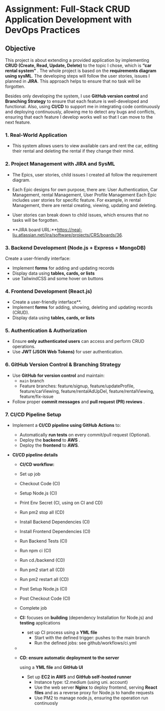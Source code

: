 # **Assignment: Full-Stack CRUD Application Development with DevOps Practices**

## **Objective**

This project is about extending a provided application by implementing **CRUD (Create, Read, Update, Delete)** to the topic I chose, which is **“car rental system”**
.
The whole project is based on the **requirements diagram using sysML**. The developing steps will follow the user stories, issues I planned in **JIRA**. This approach helps to ensure that no task will be forgotten.

Besides only developing the system, I use **GitHub version control** and **Branching Strategy** to ensure that each feature is well-developed and functional. Also, using **CI/CD** to support me in integrating code continuously and deploying continuously, allowing me to detect any bugs and conflicts, ensuring that each feature I develop works well so that I can move to the next feature.


### **1. Real-World Application**

* This system allows users to view available cars and rent the car, editing their rental and deleting the rental if they change their mind.

### **2. Project Management with JIRA and SysML**

* The Epics, user stories, child issues I created all follow the requirement diagram.
* Each Epic designs for own purpose, there are: User Authentication, Car Management, rental Management, User Profile Management
Each Epic includes user stories for specific feature. For example, in rental Management, there are rental creating, viewing, updating and deleting.
* User stories can break down to child issues, which ensures that no tasks will be forgotten.

* **JIRA board URL:**https://neal-liu.atlassian.net/jira/software/projects/CRS/boards/36.


### **3. Backend Development (Node.js + Express + MongoDB)**

Create a user-friendly interface: 
* Implement **forms** for adding and updating records
* Display data using  **tables, cards, or lists**
* use TailwindCSS and some hover on buttons

### **4. Frontend Development (React.js)**

* Create a user-friendly interface**.
* Implement **forms** for adding, showing, deleting and updating records (CRUD).
* Display data using  **tables, cards, or lists**

### **5. Authentication & Authorization**

* Ensure **only authenticated users** can access and perform CRUD operations.
* Use **JWT (JSON Web Tokens)** for user authentication.

### **6. GitHub Version Control & Branching Strategy**

* Use **GitHub for version control** and maintain:
  * `main` branch
  * Feature branches: feature/signup, feature/updateProfile, feature/carViewing, feature/rentalAdUpDel, feature/rentalViewing, feature/fix-issue 
* Follow proper **commit messages** and  **pull request (PR) reviews** .

### **7. CI/CD Pipeline Setup**

* Implement a **CI/CD pipeline using GitHub Actions** to:

  * Automatically **run tests** on every commit/pull request (Optional).
  * Deploy the **backend** to **AWS** .
  * Deploy the **frontend** to **AWS**.

* **CI/CD pipeline details**
  * **CI/CD workflow:** 
  * Set up job 
  * Checkout Code                 (CI)
  * Setup Node.js                 (CI)
  * Print Env Secret              (CI, using on CI and CD)
  * Run pm2 stop all              (CD)
  * Install Backend Dependencies  (CI)
  * Install Frontend Dependencies (CI)
  * Run Backend Tests             (CI)
  * Run npm ci                    (CI)
  * Run cd./backend               (CD)
  * Run pm2 start all             (CD)
  * Run pm2 restart all           (CD)
  * Post Setup Node.js            (CI)
  * Post Checkout Code            (CI)
  * Complete job

  * **CI:** focuses on **building** (dependency Installation for Node.js) and **testing** applications
  
    * set up CI process using a **YML file**
      * Start with the defined trigger: pushes to the main branch
      * Run the defined jobs: see github/workflows/ci.yml
  * 

  * **CD: ensure automatic deployment to the server**
    
    using a **YML file** and **GitHub UI**

    * Set up **EC2 in AWS** and **GitHub self-hosted runner**
      * Instance type: t2.medium (using uni. account)
      * Use the web server **Nginx** to deploy frontend, serving **React files** 
        and as a reverse proxy for Node.js to handle requests
      * Use PM2 to manage node.js, ensuring the operation run continuosly


